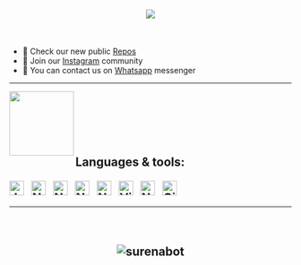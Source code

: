   <h1 align="center">
  <a href="https://git.io/typing-svg">
    <img src="https://readme-typing-svg.herokuapp.com/?lines=SURENA+TEAM;FOLLOW+OUR+INSTAGRAM;+CHECK+NEW+REPOS&center=true&size=30">
  </a>
</h1>
<br /> 

- 📂 Check our new public [Repos](https://github.com/SURENABOT?tab=repositories)
- 📸 Join our [Instagram](https://www.instagram.com/surenabot/) community
- 👤 You can contact us on [Whatsapp](https://wa.me/989301860610) messenger

---


<div width="100%" align="center">
<a align="left" href="https://github.com/SURENABOT/SURENABOT-MD" title="SURENABOT-MD"><img align="left" height="115" src="https://github-readme-stats.vercel.app/api/pin/?username=SURENABOT&repo=SURENABOT-MD&theme=react&border_color=61dafb&border_radius=10"></a><a align="right" 
 </div>

<br /> <br /> <br /> <br /> <br /> <h2 align="left">Languages & tools:
  <br />

<img align="left" alt="JavaScript" width="26px" src="https://cdn.jsdelivr.net/gh/devicons/devicon/icons/javascript/javascript-original.svg" style="padding-right:10px;" />
<img align="left" alt="Node.js" width="26px" src="https://cdn.jsdelivr.net/gh/devicons/devicon/icons/nodejs/nodejs-original.svg" style="padding-right:10px;" />
<img align="left" alt="Node.js" width="26px" src="https://cdn.jsdelivr.net/gh/devicons/devicon/icons/css3/css3-original.svg" style="padding-right:10px;" />
<img align="left" alt="Node.js" width="26px" src="https://cdn.jsdelivr.net/gh/devicons/devicon/icons/html5/html5-original.svg" style="padding-right:10px;" />
<img align="left" alt="Node.js" width="26px" src="https://cdn.jsdelivr.net/gh/devicons/devicon/icons/docker/docker-original.svg" style="padding-right:10px;" />
<img align="left" alt="Visual Studio Code" width="26px" src="https://cdn.jsdelivr.net/gh/devicons/devicon/icons/vscode/vscode-original.svg" style="padding-right:10px;" />
<img align="left" alt="Node.js" width="26px" src="https://cdn.jsdelivr.net/gh/devicons/devicon/icons/heroku/heroku-original.svg" style="padding-right:10px;" />
<img align="left" alt="GitHub" width="26px" src="https://user-images.githubusercontent.com/3369400/139447912-e0f43f33-6d9f-45f8-be46-2df5bbc91289.png" style="padding-right:10px;"

  <br />
  <br />

---
  
   <br /> 
  
<p align="center"> <img src="https://github-readme-stats.vercel.app/api?username=surenabot&show_icons=true&theme=radical" alt="surenabot" />
